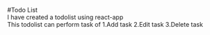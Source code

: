 #Todo List
<br>
I have created a todolist using react-app
<br>
This todolist can perform task of
  1.Add task
  2.Edit task
  3.Delete task
<br>
  
